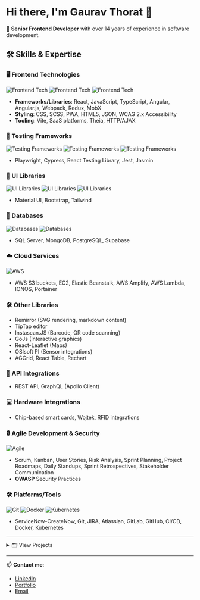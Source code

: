 # Hi there, I'm Gaurav Thorat 👋

🚀 **Senior Frontend Developer** with over 14 years of experience in software development.

## 🛠 Skills & Expertise

### 🖥️ Frontend Technologies
![Frontend Tech](https://img.shields.io/badge/Frontend-React-informational?style=flat&logo=react&logoColor=white&color=61DAFB)
![Frontend Tech](https://img.shields.io/badge/Frontend-JavaScript-informational?style=flat&logo=javascript&logoColor=white&color=F7DF1E)
![Frontend Tech](https://img.shields.io/badge/Frontend-TypeScript-informational?style=flat&logo=typescript&logoColor=white&color=3178C6)

- **Frameworks/Libraries**: React, JavaScript, TypeScript, Angular, Angular.js, Webpack, Redux, MobX
- **Styling**: CSS, SCSS, PWA, HTML5, JSON, WCAG 2.x Accessibility
- **Tooling**: Vite, SaaS platforms, Theia, HTTP/AJAX

### 🧪 Testing Frameworks
![Testing Frameworks](https://img.shields.io/badge/Testing-Jest-informational?style=flat&logo=jest&logoColor=white&color=C21325)
![Testing Frameworks](https://img.shields.io/badge/Testing-Cypress-informational?style=flat&logo=cypress&logoColor=white&color=17202C)
![Testing Frameworks](https://img.shields.io/badge/Testing-playwright-informational?style=flat&logo=playwright&logoColor=white&color=17202C)

- Playwright, Cypress, React Testing Library, Jest, Jasmin

### 🎨 UI Libraries
![UI Libraries](https://img.shields.io/badge/UI-Bootstrap-informational?style=flat&logo=bootstrap&logoColor=white&color=7952B3)
![UI Libraries](https://img.shields.io/badge/UI-TailwindCSS-informational?style=flat&logo=tailwindcss&logoColor=white&color=38B2AC)
![UI Libraries](https://img.shields.io/badge/UI-MaterialUI-informational?style=flat&logo=mui&logoColor=white&color=007FFF)

- Material UI, Bootstrap, Tailwind

### 💾 Databases
![Databases](https://img.shields.io/badge/Database-SQL_Server-informational?style=flat&logo=microsoft-sql-server&logoColor=white&color=CC2927)
![Databases](https://img.shields.io/badge/Database-PostgreSQL-informational?style=flat&logo=postgresql&logoColor=white&color=4169E1)

- SQL Server, MongoDB, PostgreSQL, Supabase

### ☁️ Cloud Services
![AWS](https://img.shields.io/badge/Cloud-AWS-informational?style=flat&logo=amazon-aws&logoColor=white&color=232F3E)

- AWS S3 buckets, EC2, Elastic Beanstalk, AWS Amplify, AWS Lambda, IONOS, Portainer

### 🛠️ Other Libraries
- Remirror (SVG rendering, markdown content)
- TipTap editor
- Instascan.JS (Barcode, QR code scanning)
- GoJs (Interactive graphics)
- React-Leaflet (Maps)
- OSIsoft PI (Sensor integrations)
- AGGrid, React Table, Rechart

### 🔗 API Integrations
- REST API, GraphQL (Apollo Client)

### 💻 Hardware Integrations
- Chip-based smart cards, Wojtek, RFID integrations

### 🔒 Agile Development & Security
![Agile](https://img.shields.io/badge/Agile-Scrum-informational?style=flat&logo=agile&logoColor=white&color=42B029)

- Scrum, Kanban, User Stories, Risk Analysis, Sprint Planning, Project Roadmaps, Daily Standups, Sprint Retrospectives, Stakeholder Communication
- **OWASP** Security Practices

### 🛠 Platforms/Tools
![Git](https://img.shields.io/badge/Tools-Git-informational?style=flat&logo=git&logoColor=white&color=F05032)
![Docker](https://img.shields.io/badge/Tools-Docker-informational?style=flat&logo=docker&logoColor=white&color=2496ED)
![Kubernetes](https://img.shields.io/badge/Tools-Kubernetes-informational?style=flat&logo=kubernetes&logoColor=white&color=326CE5)

- ServiceNow-CreateNow, Git, JIRA, Atlassian, GitLab, GitHub, CI/CD, Docker, Kubernetes

---
<details>
<summary>🗂️ View Projects</summary>

## Papayo AI
- **Description**: A Complementary AI solutions that empowers HR & recruitment teams to go beyond their current productivity and efficiency, and drive positive change to their work life balances.
- **Technologies**: 
  - ReactJS
  - TypeScript
  - Tailwind CSS
  - React Query
  - React Table
  - Github CI/CD
  - Playwright
  - Node JS
  - Python

## CSOX
- **Description**: A performance-optimized ReactJS application built with Theia and Material UI, featuring AGGrid for enhanced user experience. The project includes automated deployment processes using CI/CD pipelines on GitLab and is hosted on AWS.
- **Technologies**: 
  - ReactJS
  - Theia
  - Material UI
  - AGGrid
  - React Testing Library
  - GitLab CI/CD
  - AWS

---

## Justtrack Application
- **Description**: A feature-rich application using ReactJS, React Table, Tanstack Query, and Redux to enhance overall functionality and UI. It incorporates Cypress for E2E testing, improving product reliability and stability.
- **Technologies**: 
  - ReactJS
  - React Table
  - Tanstack Query
  - Redux
  - Material UI
  - Rechart
  - Cypress

---

## Finacle
- **Description**: A comprehensive banking solution integrating Finacle with React for dynamic user interfaces and Polymer for web component development, enhancing modularity and reusability.
- **Technologies**: 
  - ReactJS
  - Polymer
  - MongoDB
  - Redux
  - Material UI
  - React Table

---

## ATS Core Frontend
- **Description**: A frontend application built with Angular 6 using CLI and Angular Material. It includes login, routing, localization, and other components, providing a robust UI framework.
- **Technologies**: 
  - Angular 6 with CLI
  - Angular Material

---

## Timber Preserve Management
- **Description**: A comprehensive timber management application with features such as production scheduling, treatment cycles, volume calculations, and export capabilities to Excel and PDF using the WKHTMLTOPDF library.
- **Technologies**: 
  - Sencha Architect 4.2
  - Ext JS 6.5.2
  - AngularJS
  - WCF
  - SQL Server 2014

---

## Tricore - Grand Rapid Reports
- **Description**: A reporting system designed to generate various reports, including receiving, batch, and pre-batch reports, using SSRS and SQL Server 2014 for efficient data handling and reporting.
- **Technologies**: 
  - SSRS
  - SQL Server 2014

---

## Gas Management System (GMS)
- **Description**: A gas management system developed using ASP.NET MVC and other related technologies, featuring volume loading, nominations, allocations, and report generation capabilities.
- **Technologies**: 
  - ASP.NET MVC
  - C#.NET
  - VB6.0
  - ASP.NET
  - WCF
  - Bootstrap
  - Crystal Reports
  - jQuery
  - JavaScript
  - SharePoint
  - SQL Server

---

## Brewery Process Management
- **Description**: A process management system developed using Angular 4, featuring comprehensive management of materials, equipment, and packaging processes.
- **Technologies**: 
  - Angular 4
  - Web API
  - Bootstrap
  - jQuery
  - TypeScript
  - HTML5

---

## QR Code Scanner Web App
- **Description**: A web-based QR code scanner app that uses Instascan JavaScript library and WebRTC to allow users to scan QR codes and retrieve relevant documents.
- **Technologies**: 
  - Bootstrap
  - HTML5
  - Instascan JavaScript library for QR Code
  - WebRTC

---

## OPARM (Organizational Projects Asset Retention and Management)
- **Description**: A system designed for project asset retention and management, incorporating features such as skill matrix management and domain exposure tracking.
- **Technologies**: 
  - ASP.NET MVC 4
  - Web API
  - SQL Server
  - C#.NET
  - jQuery
  - Bootstrap
  - HTML5

---

## Next Gen Portal
- **Description**: A next-gen portal featuring library creation, user management, topic management, and more, developed using ASP.NET MVC and Entity Framework.
- **Technologies**: 
  - ASP.NET MVC
  - Entity Framework
  - WCF
  - LINQ
  - HTML5
  - Bootstrap
  - SQL Server

---

## Power Transmission Project
- **Description**: A power transmission project developed using C#.NET and ASP.NET MVC, involving data collection from various locations and centralized storage on the server.
- **Technologies**: 
  - C#.NET
  - LINQ
  - Entity Framework
  - SQL Server 2008 R2
  - ASP.NET MVC
  - WCF
  - jQuery

---

## Business Mobile App
- **Description**: A mobile app built with ASP.NET and C#.NET, featuring data fetching from the database and notifications for both Android and iOS platforms.
- **Technologies**: 
  - ASP.NET
  - C#.NET
  - JSON
  - SQL Server 2008
  - Web Services

---

## iOS Mobile App with Admin
- **Description**: A comprehensive iOS mobile application featuring an admin section, built using ASP.NET, C#.NET, and SQL Server.
- **Technologies**: 
  - ASP.NET
  - C#.NET
  - jQuery
  - SQL Server 2008
  - Web Services

---

## Transport Application - Snylsis
- **Description**: A transport management application featuring shipment, vehicle, driver, and customer management, developed with ASP.NET MVC.
- **Technologies**: 
  - ASP.NET MVC
  - SQL Server 2014
  - jQuery
  - Bootstrap
  - HTML5

---

## San Joaquin Valley (SJV) App Upgrade
- **Description**: A project upgrading applications from .NET 3.5/2.0 to .NET 4.5, with pre- and post-migration SAST scanning for vulnerability checks.
- **Technologies**: 
  - ASP.NET
  - C#.NET
  - VB.NET
  - IIS Server
  - VS 2012
  - Crystal Reports
  - HP Fortify (SAST Scan Tool)

---

## Project Management System (PMS)
- **Description**: A project management system developed to manage project assignments, track progress, and generate reports using ASP.NET and C#.NET.
- **Technologies**: 
  - VS2010
  - ASP.NET
  - C#.NET
  - SQL Server 2008
  - jQuery
  - JavaScript
  - CSS

---

## Customer Relationship Management (CRM)
- **Description**: A CRM system designed to manage customer interactions and sales processes, built using ASP.NET and C#.NET.
- **Technologies**: 
  - VS2010
  - ASP.NET
  - C#.NET
  - SQL Server 2008
  - jQuery
  - JavaScript
  - CSS

---

## Pathology System
- **Description**: A pathology system featuring report management and data retrieval using smartcard readers, developed with VB.NET and SQL Server.
- **Technologies**: 
  - VB.NET
  - SQL Server 2008
  - MS Access
  - SCOSTA File System
  - RDLC / Crystal Reports
  - Smartcards

---

## File Tracking System
- **Description**: A file tracking system utilizing RFID tags and handheld readers, developed with C#.NET and SQL Server.
- **Technologies**: 
  - C#.NET
  - SQL Server 2008
  - RFID Tags
  - Windows-CE
  - Sirit Infinity UHF Reader Antenna

---

## Bicycle Kitting Management
- **Description**: A smartcard-based system developed to manage bicycle manufacturing processes and supervisor authentication using NFC multi-smartcards.
- **Technologies**: 
  - C#.NET
  - SQL Server 2008
  - NFC Multi Smartcard
  - RFID Tags
</details>

---

📫 **Contact me**:

- [LinkedIn](https://linkedin.com/in/gauravthorath)
- [Portfolio](https://gauravthorath.github.io/Portfolio/)
- [Email](mailto:gauravjobs25@gmail.com)


